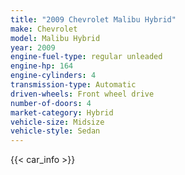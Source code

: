 ```yaml
---
title: "2009 Chevrolet Malibu Hybrid"
make: Chevrolet
model: Malibu Hybrid
year: 2009
engine-fuel-type: regular unleaded
engine-hp: 164
engine-cylinders: 4
transmission-type: Automatic
driven-wheels: Front wheel drive
number-of-doors: 4
market-category: Hybrid
vehicle-size: Midsize
vehicle-style: Sedan
---
```


{{< car_info >}}
